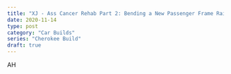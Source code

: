 ```yaml
---
title: "XJ - Ass Cancer Rehab Part 2: Bending a New Passenger Frame Rail"
date: 2020-11-14
type: post
category: "Car Builds"
series: "Cherokee Build"
draft: true
---
```


AH